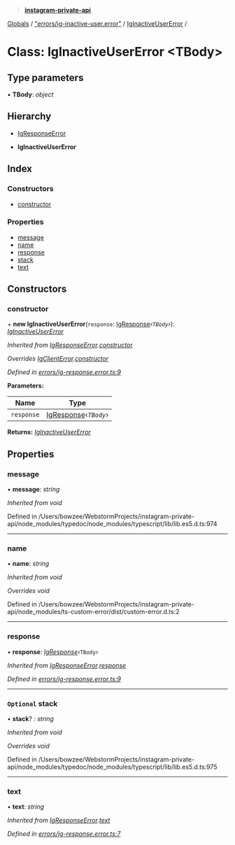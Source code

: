 > **[instagram-private-api](../README.md)**

[Globals](../README.md) / ["errors/ig-inactive-user.error"](../modules/_errors_ig_inactive_user_error_.md) / [IgInactiveUserError](_errors_ig_inactive_user_error_.iginactiveusererror.md) /

# Class: IgInactiveUserError <**TBody**>

## Type parameters

▪ **TBody**: *object*

## Hierarchy

  * [IgResponseError](_errors_ig_response_error_.igresponseerror.md)

  * **IgInactiveUserError**

## Index

### Constructors

* [constructor](_errors_ig_inactive_user_error_.iginactiveusererror.md#constructor)

### Properties

* [message](_errors_ig_inactive_user_error_.iginactiveusererror.md#message)
* [name](_errors_ig_inactive_user_error_.iginactiveusererror.md#name)
* [response](_errors_ig_inactive_user_error_.iginactiveusererror.md#response)
* [stack](_errors_ig_inactive_user_error_.iginactiveusererror.md#optional-stack)
* [text](_errors_ig_inactive_user_error_.iginactiveusererror.md#text)

## Constructors

###  constructor

\+ **new IgInactiveUserError**(`response`: [IgResponse](../modules/_types_common_types_.md#igresponse)‹*`TBody`*›): *[IgInactiveUserError](_errors_ig_inactive_user_error_.iginactiveusererror.md)*

*Inherited from [IgResponseError](_errors_ig_response_error_.igresponseerror.md).[constructor](_errors_ig_response_error_.igresponseerror.md#constructor)*

*Overrides [IgClientError](_errors_ig_client_error_.igclienterror.md).[constructor](_errors_ig_client_error_.igclienterror.md#constructor)*

*Defined in [errors/ig-response.error.ts:9](https://github.com/dilame/instagram-private-api/blob/173bc62/src/errors/ig-response.error.ts#L9)*

**Parameters:**

Name | Type |
------ | ------ |
`response` | [IgResponse](../modules/_types_common_types_.md#igresponse)‹*`TBody`*› |

**Returns:** *[IgInactiveUserError](_errors_ig_inactive_user_error_.iginactiveusererror.md)*

## Properties

###  message

• **message**: *string*

*Inherited from void*

Defined in /Users/bowzee/WebstormProjects/instagram-private-api/node_modules/typedoc/node_modules/typescript/lib/lib.es5.d.ts:974

___

###  name

• **name**: *string*

*Inherited from void*

*Overrides void*

Defined in /Users/bowzee/WebstormProjects/instagram-private-api/node_modules/ts-custom-error/dist/custom-error.d.ts:2

___

###  response

• **response**: *[IgResponse](../modules/_types_common_types_.md#igresponse)‹*`TBody`*›*

*Inherited from [IgResponseError](_errors_ig_response_error_.igresponseerror.md).[response](_errors_ig_response_error_.igresponseerror.md#response)*

*Defined in [errors/ig-response.error.ts:9](https://github.com/dilame/instagram-private-api/blob/173bc62/src/errors/ig-response.error.ts#L9)*

___

### `Optional` stack

• **stack**? : *string*

*Inherited from void*

*Overrides void*

Defined in /Users/bowzee/WebstormProjects/instagram-private-api/node_modules/typedoc/node_modules/typescript/lib/lib.es5.d.ts:975

___

###  text

• **text**: *string*

*Inherited from [IgResponseError](_errors_ig_response_error_.igresponseerror.md).[text](_errors_ig_response_error_.igresponseerror.md#text)*

*Defined in [errors/ig-response.error.ts:7](https://github.com/dilame/instagram-private-api/blob/173bc62/src/errors/ig-response.error.ts#L7)*